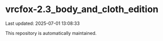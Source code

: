 # vrcfox-2.3_body_and_cloth_edition

Last updated: 2025-07-01 13:08:33

This repository is automatically maintained.

